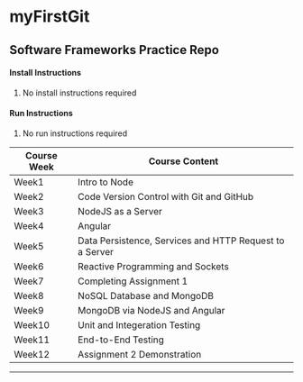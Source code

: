 # myFirstGit

## Software Frameworks Practice Repo

#### Install Instructions
1. No install instructions required 
#### Run Instructions 
1. No run instructions required 

| Course Week | Course Content |
| -------- | --------- |
| Week1 | Intro to Node |
| Week2 | Code Version Control with Git and GitHub |
| Week3 | NodeJS as a Server |
| Week4 | Angular |
| Week5 | Data Persistence, Services and HTTP Request to a Server |
| Week6 | Reactive Programming and Sockets |
| Week7 | Completing Assignment 1 |
| Week8 | NoSQL Database and MongoDB |
| Week9 | MongoDB via NodeJS and Angular |
| Week10 | Unit and Integeration Testing |
| Week11 | End-to-End Testing |
| Week12 | Assignment 2 Demonstration |
-----------

